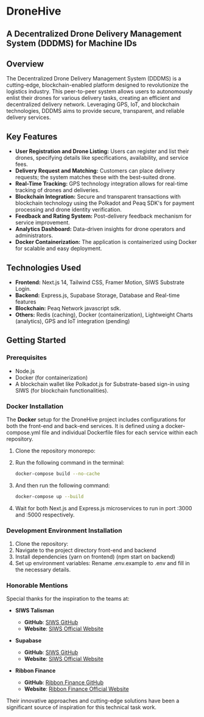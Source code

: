 # DroneHive

## A Decentralized Drone Delivery Management System (DDDMS) for Machine IDs

## Overview

The Decentralized Drone Delivery Management System (DDDMS) is a cutting-edge, blockchain-enabled platform designed to revolutionize the logistics industry. This peer-to-peer system allows users to autonomously enlist their drones for various delivery tasks, creating an efficient and decentralized delivery network. Leveraging GPS, IoT, and blockchain technologies, DDDMS aims to provide secure, transparent, and reliable delivery services.

## Key Features

- **User Registration and Drone Listing:** Users can register and list their drones, specifying details like specifications, availability, and service fees.
- **Delivery Request and Matching:** Customers can place delivery requests; the system matches these with the best-suited drone.
- **Real-Time Tracking:** GPS technology integration allows for real-time tracking of drones and deliveries.
- **Blockchain Integration:** Secure and transparent transactions with blockchain technology using the Polkadot and Peaq SDK's for payment processing and drone identity verification.
- **Feedback and Rating System:** Post-delivery feedback mechanism for service improvement.
- **Analytics Dashboard:** Data-driven insights for drone operators and administrators.
- **Docker Containerization:** The application is containerized using Docker for scalable and easy deployment.

## Technologies Used

- **Frontend:** Next.js 14, Tailwind CSS, Framer Motion, SIWS Substrate Login.
- **Backend:** Express.js, Supabase Storage, Database and Real-time features
- **Blockchain:** Peaq Network javascript sdk.
- **Others:** Redis (caching), Docker (containerization), Lightweight Charts (analytics), GPS and IoT integration (pending)

## Getting Started

### Prerequisites

- Node.js
- Docker (for containerization)
- A blockchain wallet like Polkadot.js for Substrate-based sign-in using SIWS (for blockchain functionalities).

### Docker Installation

The **Docker** setup for the DroneHive project includes configurations for both the front-end and back-end services. It is defined using a docker-compose.yml file and individual Dockerfile files for each service within each repository.

1. Clone the repository monorepo:
2. Run the following command in the terminal:

   ```bash
   docker-compose build --no-cache

   ```

3. And then run the following command:

   ```bash
   docker-compose up --build

   ```

4. Wait for both Next.js and Express.js microservices to run in port :3000 and :5000 respectively.

### Development Environment Installation

1. Clone the repository:
2. Navigate to the project directory front-end and backend
3. Install dependencies (yarn on frontend) (npm start on backend)
4. Set up environment variables: Rename .env.example to .env and fill in the necessary details.

### Honorable Mentions

Special thanks for the inspiration to the teams at:

- **SIWS Talisman**

  - **GitHub**: [SIWS GitHub](https://github.com/TalismanSociety/siws)
  - **Website**: [SIWS Official Website](https://siws.xyz/)

- **Supabase**

  - **GitHub**: [SIWS GitHub](https://github.com/supabase/supabase-js)
  - **Website**: [SIWS Official Website](https://supabase.com/)

- **Ribbon Finance**
  - **GitHub**: [Ribbon Finance GitHub](https://github.com/riribbonbbon-finance)
  - **Website**: [Ribbon Finance Official Website](https://ribbon.finance/)

Their innovative approaches and cutting-edge solutions have been a significant source of inspiration for this technical task work.
